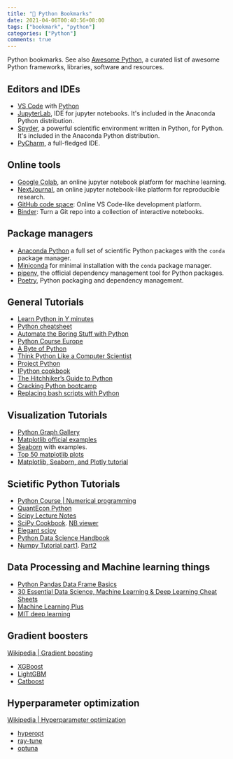 ```yaml
---
title: "🔖 Python Bookmarks"
date: 2021-04-06T00:40:56+08:00
tags: ["bookmark", "python"]
categories: ["Python"]
comments: true
---
```


Python bookmarks. See also [Awesome Python](https://github.com/vinta/awesome-python), a curated list of awesome Python frameworks, libraries, software and resources.

<!--more-->


## Editors and IDEs

- [VS Code](https://code.visualstudio.com/) with [Python](https://marketplace.visualstudio.com/items?itemName=ms-python.python)
- [JupyterLab](https://jupyterlab.readthedocs.io/en/stable/), IDE for jupyter notebooks. It's included in the Anaconda Python distribution.
- [Spyder](https://www.spyder-ide.org/), a powerful scientific environment written in Python, for Python. It's included in the Anaconda Python distribution.
- [PyCharm](https://www.jetbrains.com/pycharm/), a full-fledged IDE.

## Online tools

- [Google Colab](https://colab.research.google.com/), an online jupyter notebook platform for machine learning.
- [NextJournal](https://nextjournal.com/), an online jupyter notebook-like platform for reproducible research.
- [GitHub code space](https://github.com/features/codespaces): Online VS Code-like development platform.
- [Binder](https://mybinder.org/): Turn a Git repo into a collection of interactive notebooks.

## Package managers

- [Anaconda Python](https://www.anaconda.com/products/individual) a full set of scientific Python packages with the `conda` package manager.
- [Miniconda](https://docs.conda.io/en/latest/miniconda.html) for minimal installation with the `conda` package manager.
- [pipenv](https://pipenv.pypa.io/en/latest/), the official dependency management tool for Python packages.
- [Poetry](https://python-poetry.org/), Python packaging and dependency management.

## General Tutorials

- [Learn Python in Y minutes](https://learnxinyminutes.com/docs/python3/)
- [Python cheatsheet](https://github.com/gto76/python-cheatsheet)
- [Automate the Boring Stuff with Python](https://automatetheboringstuff.com/2e/)
- [Python Course Europe](https://www.python-course.eu/)
- [A Byte of Python](https://python.swaroopch.com/)
- [Think Python Like a Computer Scientist](http://interactivepython.org/runestone/static/thinkcspy/index.html)
- [Project Python](http://projectpython.net/chapter00/)
- [IPython cookbook](https://ipython-books.github.io/)
- [The Hitchhiker’s Guide to Python](https://docs.python-guide.org/)
- [Cracking Python bootcamp](https://github.com/purcellconsult/Cracking-Python-Bootcamp)
- [Replacing bash scripts with Python](https://github.com/ninjaaron/replacing-bash-scripting-with-python)

## Visualization Tutorials

- [Python Graph Gallery](https://python-graph-gallery.com/)
- [Matplotlib official examples](https://matplotlib.org/examples/index.html)
- [Seaborn](https://seaborn.pydata.org/) with examples.
- [Top 50 matplotlib plots](https://www.machinelearningplus.com/plots/top-50-matplotlib-visualizations-the-master-plots-python/)
- [Matplotlib, Seaborn, and Plotly tutorial](https://medium.com/jameslearningnote/資料分析-機器學習-第2-5講-資料視覺化-matplotlib-seaborn-plotly-75cd353d6d3f)

## Scietific Python Tutorials

- [Python Course | Numerical programming](https://www.python-course.eu/numerical_programming_with_python.php)
- [QuantEcon Python](https://quantecon.org/quantecon-py)
- [Scipy Lecture Notes](http://www.scipy-lectures.org/)
- [SciPy Cookbook](https://scipy-cookbook.readthedocs.io/index.html). [NB viewer](http://nbviewer.jupyter.org/github/scipy/scipy-cookbook/tree/master/ipython/)
- [Elegant scipy](https://github.com/elegant-scipy/elegant-scipy)
- [Python Data Science Handbook](https://jakevdp.github.io/PythonDataScienceHandbook/)
- [Numpy Tutorial part1](https://www.machinelearningplus.com/python/numpy-tutorial-part1-array-python-examples/). [Part2](https://www.machinelearningplus.com/python/numpy-tutorial-python-part2/)

## Data Processing and Machine learning things

- [Python Pandas Data Frame Basics](https://towardsdatascience.com/python-pandas-data-frame-basics-b5cfbcd8c039)
- [30 Essential Data Science, Machine Learning & Deep Learning Cheat Sheets](https://www.kdnuggets.com/2017/09/essential-data-science-machine-learning-deep-learning-cheat-sheets.html)
- [Machine Learning Plus](https://www.machinelearningplus.com/)
- [MIT deep learning](https://github.com/lexfridman/mit-deep-learning)

## Gradient boosters

[Wikipedia | Gradient boosting](https://en.wikipedia.org/wiki/Gradient_boosting)

- [XGBoost](https://xgboost.readthedocs.io/en/latest/)
- [LightGBM](https://lightgbm.readthedocs.io/en/latest/)
- [Catboost](https://catboost.ai/)

## Hyperparameter optimization

[Wikipedia | Hyperparameter optimization](https://en.wikipedia.org/wiki/Hyperparameter_optimization)

- [hyperopt](https://github.com/hyperopt/hyperopt)
- [ray-tune](https://docs.ray.io/en/latest/tune/index.html)
- [optuna](https://optuna.org/)
